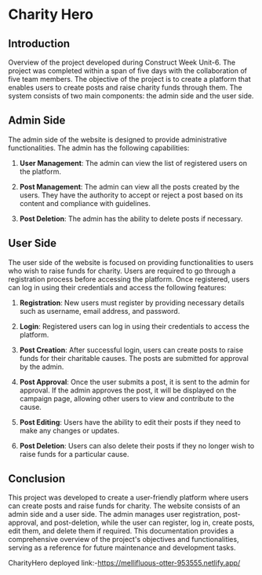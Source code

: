 # Charity Hero
## Introduction
Overview of the project developed during Construct Week Unit-6. The project was completed within a span of five days with the collaboration of five team members. The objective of the project is to create a platform that enables users to create posts and raise charity funds through them. The system consists of two main components: the admin side and the user side.

## Admin Side
The admin side of the website is designed to provide administrative functionalities. The admin has the following capabilities:

1. **User Management**: The admin can view the list of registered users on the platform.

2. **Post Management**: The admin can view all the posts created by the users. They have the authority to accept or reject a post based on its content and compliance with guidelines.

3. **Post Deletion**: The admin has the ability to delete posts if necessary.

## User Side
The user side of the website is focused on providing functionalities to users who wish to raise funds for charity. Users are required to go through a registration process before accessing the platform. Once registered, users can log in using their credentials and access the following features:

1. **Registration**: New users must register by providing necessary details such as username, email address, and password.

2. **Login**: Registered users can log in using their credentials to access the platform.

3. **Post Creation**: After successful login, users can create posts to raise funds for their charitable causes. The posts are submitted for approval by the admin.

4. **Post Approval**: Once the user submits a post, it is sent to the admin for approval. If the admin approves the post, it will be displayed on the campaign page, allowing other users to view and contribute to the cause.

5. **Post Editing**: Users have the ability to edit their posts if they need to make any changes or updates.

6. **Post Deletion**: Users can also delete their posts if they no longer wish to raise funds for a particular cause.

## Conclusion
This project was developed to create a user-friendly platform where users can create posts and raise funds for charity. The website consists of an admin side and a user side. The admin manages user registration, post-approval, and post-deletion, while the user can register, log in, create posts, edit them, and delete them if required. This documentation provides a comprehensive overview of the project's objectives and functionalities, serving as a reference for future maintenance and development tasks.

CharityHero deployed link:-https://mellifluous-otter-953555.netlify.app/


